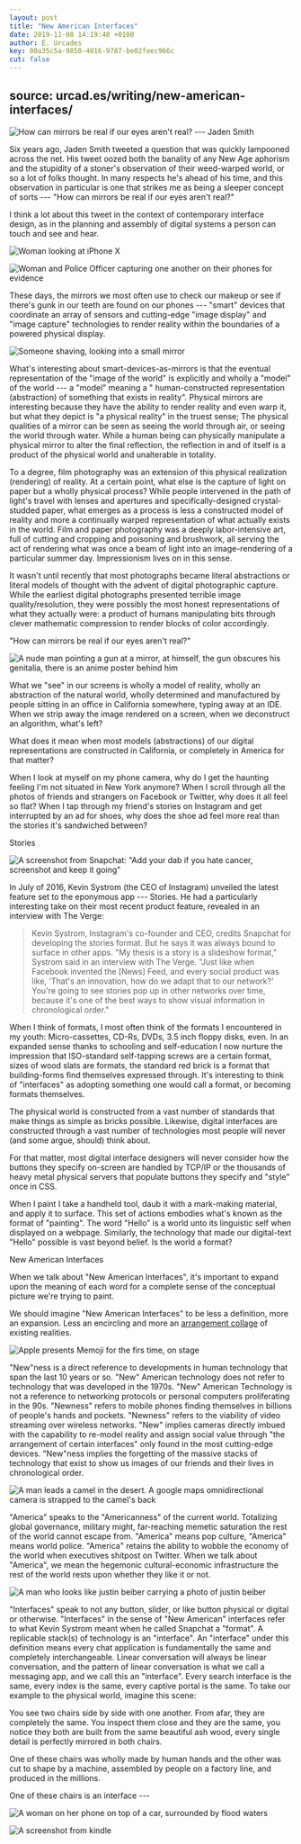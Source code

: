```yaml
---
layout: post
title: "New American Interfaces"
date: 2019-11-08 14:19:48 +0100
author: É. Urcades
key: 00a35c5a-9850-4016-9787-be02feec966c
cut: false
---
```


## source: urcad.es/writing/new-american-interfaces/

![How can mirrors be real if our eyes aren't real? --- Jaden
Smith]({{site.baseurl}}/assets/images/large_8e1172dc06cc7b54843450cd17becade.png)

Six years ago, Jaden Smith tweeted a question that was quickly lampooned
across the net. His tweet oozed both the banality of any New Age
aphorism and the stupidity of a stoner's observation of their
weed-warped world, or so a lot of folks thought. In many respects he's
ahead of his time, and this observation in particular is one that
strikes me as being a sleeper concept of sorts --- "How can mirrors be
real if our eyes aren't real?"

I think a lot about this tweet in the context of contemporary interface
design, as in the planning and assembly of digital systems a person can
touch and see and hear.

![Woman looking at iPhone
X]({{site.baseurl}}/assets/images/large_2d02f9815611b4223f8630c55a53e7a5.jpg)

![Woman and Police Officer capturing one another on their phones for
evidence]({{site.baseurl}}/assets/images/large_b08e22015edffac2fa92e992ac6909b6.jpg)

These days, the mirrors we most often use to check our makeup or see if
there's gunk in our teeth are found on our phones --- "smart" devices
that coordinate an array of sensors and cutting-edge "image display" and
"image capture" technologies to render reality within the boundaries of
a powered physical display.

![Someone shaving, looking into a small
mirror]({{site.baseurl}}/assets/images/large_49d0ab9f5781491acfb255b3385e6daa.jpg)

What's interesting about smart-devices-as-mirrors is that the eventual
representation of the "image of the world" is explicitly and wholly a
"model" of the world --- a "model" meaning a " human-constructed
representation (abstraction) of something that exists in reality".
Physical mirrors are interesting because they have the ability to render
reality and even warp it, but what they depict is "a physical reality"
in the truest sense; The physical qualities of a mirror can be seen as
seeing the world through air, or seeing the world through water. While a
human being can physically manipulate a physical mirror to alter the
final reflection, the reflection in and of itself is a product of the
physical world and unalterable in totality.

To a degree, film photography was an extension of this physical
realization (rendering) of reality. At a certain point, what else is the
capture of light on paper but a wholly physical process? While people
intervened in the path of light's travel with lenses and apertures and
specifically-designed crystal-studded paper, what emerges as a process
is less a constructed model of reality and more a continually warped
representation of what actually exists in the world. Film and paper
photography was a deeply labor-intensive art, full of cutting and
cropping and poisoning and brushwork, all serving the act of rendering
what was once a beam of light into an image-rendering of a particular
summer day. Impressionism lives on in this sense.

It wasn't until recently that most photographs became literal
abstractions or literal models of thought with the advent of digital
photographic capture. While the earliest digital photographs presented
terrible image quality/resolution, they were possibly the most honest
representations of what they actually were: a product of humans
manipulating bits through clever mathematic compression to render blocks
of color accordingly.

"How can mirrors be real if our eyes aren't real?"

![A nude man pointing a gun at a mirror, at himself, the gun obscures
his genitalia, there is an anime poster behind
him]({{site.baseurl}}/assets/images/large_a351668741ccf2965ce7f895462f89ad.jpg)

What we "see" in our screens is wholly a model of reality, wholly an
abstraction of the natural world, wholly determined and manufactured by
people sitting in an office in California somewhere, typing away at an
IDE. When we strip away the image rendered on a screen, when we
deconstruct an algorithm, what's left?

What does it mean when most models (abstractions) of our digital
representations are constructed in California, or completely in America
for that matter?

When I look at myself on my phone camera, why do I get the haunting
feeling I'm not situated in New York anymore? When I scroll through all
the photos of friends and strangers on Facebook or Twitter, why does it
all feel so flat? When I tap through my friend's stories on Instagram
and get interrupted by an ad for shoes, why does the shoe ad feel more
real than the stories it's sandwiched between?

Stories

![A screenshot from Snapchat: "Add your dab if you hate cancer,
screenshot and keep it
going"]({{site.baseurl}}/assets/images/large_ebff3b8227922492474e96f6d4c200cc.jpg)

In July of 2016, Kevin Systrom (the CEO of Instagram) unveiled the
latest feature set to the eponymous app --- Stories. He had a
particularly interesting take on their most recent product feature,
revealed in an interview with The Verge:

> Kevin Systrom, Instagram's co-founder and CEO, credits Snapchat for
> developing the stories format. But he says it was always bound to
> surface in other apps. "My thesis is a story is a slideshow format,"
> Systrom said in an interview with The Verge. "Just like when Facebook
> invented the \[News\] Feed, and every social product was like, 'That's
> an innovation, how do we adapt that to our network?' You're going to
> see stories pop up in other networks over time, because it's one of
> the best ways to show visual information in chronological order."

When I think of formats, I most often think of the formats I encountered
in my youth: Micro-cassettes, CD-Rs, DVDs, 3.5 inch floppy disks, even.
In an expanded sense thanks to schooling and self-education I now
nurture the impression that ISO-standard self-tapping screws are a
certain format, sizes of wood slats are formats, the standard red brick
is a format that building-forms find themselves expressed through. It's
interesting to think of "interfaces" as adopting something one would
call a format, or becoming formats themselves.

The physical world is constructed from a vast number of standards that
make things as simple as bricks possible. Likewise, digital interfaces
are constructed through a vast number of technologies most people will
never (and some argue, should) think about.

For that matter, most digital interface designers will never consider
how the buttons they specify on-screen are handled by TCP/IP or the
thousands of heavy metal physical servers that populate buttons they
specify and "style" once in CSS.

When I paint I take a handheld tool, daub it with a mark-making
material, and apply it to surface. This set of actions embodies what\'s
known as the format of \"painting\". The word "Hello" is a world unto
its linguistic self when displayed on a webpage. Similarly, the
technology that made our digital-text "Hello" possible is vast beyond
belief. Is the world a format?

New American Interfaces

When we talk about "New American Interfaces", it's important to expand
upon the meaning of each word for a complete sense of the conceptual
picture we're trying to paint.

We should imagine "New American Interfaces" to be less a definition,
more an expansion. Less an encircling and more an [arrangement
collage](https://www.are.na/block/736425) of existing realities.

![Apple presents Memoji for the firs time, on
stage]({{site.baseurl}}/assets/images/large_339ab49dd8abc467db19c88192ec2a46.png)

"New"ness is a direct reference to developments in human technology that
span the last 10 years or so. "New" American technology does not refer
to technology that was developed in the 1970s. "New" American Technology
is not a reference to networking protocols or personal computers
proliferating in the 90s. "Newness" refers to mobile phones finding
themselves in billions of people's hands and pockets. "Newness" refers
to the viability of video streaming over wireless networks. "New"
implies cameras directly imbued with the capability to re-model reality
and assign social value through "the arrangement of certain interfaces"
only found in the most cutting-edge devices. "New"ness implies the
forgetting of the massive stacks of technology that exist to show us
images of our friends and their lives in chronological order.

![A man leads a camel in the desert. A google maps omnidirectional
camera is strapped to the camel's
back]({{site.baseurl}}/assets/images/large_fbb5f458053d2aaf64892cd800480c6d.jpg)

"America" speaks to the "Americanness" of the current world. Totalizing
global governance, military might, far-reaching memetic saturation the
rest of the world cannot escape from. "America" means pop culture,
"America" means world police. "America" retains the ability to wobble
the economy of the world when executives shitpost on Twitter. When we
talk about "America", we mean the hegemonic cultural-economic
infrastructure the rest of the world rests upon whether they like it or
not.

![A man who looks like justin beiber carrying a photo of justin
beiber]({{site.baseurl}}/assets/images/large_61cd3d9e29f1b1352d820df77ca3ab70.jpg)

"Interfaces" speak to not any button, slider, or like button physical or
digital or otherwise. "Interfaces" in the sense of "New American"
interfaces refer to what Kevin Systrom meant when he called Snapchat a
"format". A replicable stack(s) of technology is an "interface". An
"interface" under this definition means every chat application is
fundamentally the same and completely interchangeable. Linear
conversation will always be linear conversation, and the pattern of
linear conversation is what we call a messaging app, and we call this an
"interface". Every search interface is the same, every index is the
same, every captive portal is the same. To take our example to the
physical world, imagine this scene:

You see two chairs side by side with one another. From afar, they are
completely the same. You inspect them close and they are the same, you
notice they both are built from the same beautiful ash wood, every
single detail is perfectly mirrored in both chairs.

One of these chairs was wholly made by human hands and the other was cut
to shape by a machine, assembled by people on a factory line, and
produced in the millions.

One of these chairs is an interface ---

![A woman on her phone on top of a car, surrounded by flood
waters]({{site.baseurl}}/assets/images/large_05471f1e2ca3fc7ecd86e028bcc4e951.jpg)

![A screenshot from
kindle]({{site.baseurl}}/assets/images/large_39801096c235f10253e6df8b195db7b2.png)
